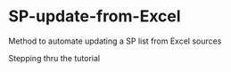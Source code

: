 # SP-update-from-Excel
Method to automate updating a SP list from Excel sources

Stepping thru the tutorial
